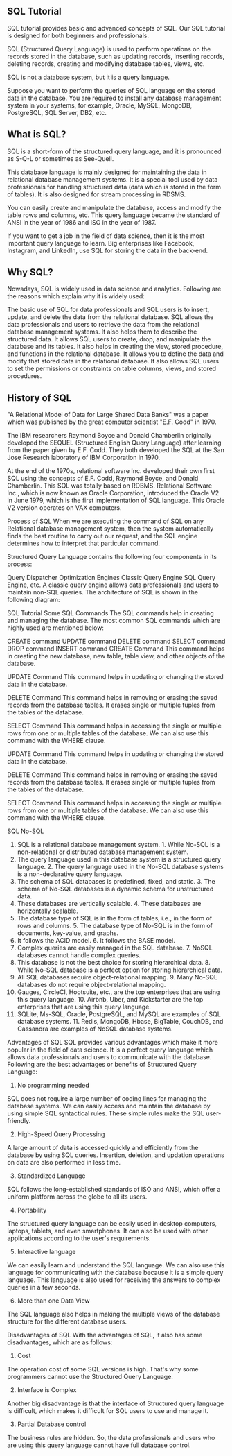 
## SQL Tutorial

SQL tutorial provides basic and advanced concepts of SQL. Our SQL tutorial is designed for both beginners and professionals.

SQL (Structured Query Language) is used to perform operations on the records stored in the database, such as updating records, inserting records, deleting records, creating and modifying database tables, views, etc.

SQL is not a database system, but it is a query language.

Suppose you want to perform the queries of SQL language on the stored data in the database. You are required to install any database management system in your systems, for example, Oracle, MySQL, MongoDB, PostgreSQL, SQL Server, DB2, etc.

## What is SQL?

SQL is a short-form of the structured query language, and it is pronounced as S-Q-L or sometimes as See-Quell.

This database language is mainly designed for maintaining the data in relational database management systems. It is a special tool used by data professionals for handling structured data (data which is stored in the form of tables). It is also designed for stream processing in RDSMS.

You can easily create and manipulate the database, access and modify the table rows and columns, etc. This query language became the standard of ANSI in the year of 1986 and ISO in the year of 1987.

If you want to get a job in the field of data science, then it is the most important query language to learn. Big enterprises like Facebook, Instagram, and LinkedIn, use SQL for storing the data in the back-end.

## Why SQL?
Nowadays, SQL is widely used in data science and analytics. Following are the reasons which explain why it is widely used:

The basic use of SQL for data professionals and SQL users is to insert, update, and delete the data from the relational database.
SQL allows the data professionals and users to retrieve the data from the relational database management systems.
It also helps them to describe the structured data.
It allows SQL users to create, drop, and manipulate the database and its tables.
It also helps in creating the view, stored procedure, and functions in the relational database.
It allows you to define the data and modify that stored data in the relational database.
It also allows SQL users to set the permissions or constraints on table columns, views, and stored procedures.

## History of SQL 
"A Relational Model of Data for Large Shared Data Banks" was a paper which was published by the great computer scientist "E.F. Codd" in 1970.

The IBM researchers Raymond Boyce and Donald Chamberlin originally developed the SEQUEL (Structured English Query Language) after learning from the paper given by E.F. Codd. They both developed the SQL at the San Jose Research laboratory of IBM Corporation in 1970.

At the end of the 1970s, relational software Inc. developed their own first SQL using the concepts of E.F. Codd, Raymond Boyce, and Donald Chamberlin. This SQL was totally based on RDBMS. Relational Software Inc., which is now known as Oracle Corporation, introduced the Oracle V2 in June 1979, which is the first implementation of SQL language. This Oracle V2 version operates on VAX computers.

Process of SQL
When we are executing the command of SQL on any Relational database management system, then the system automatically finds the best routine to carry out our request, and the SQL engine determines how to interpret that particular command.

Structured Query Language contains the following four components in its process:

Query Dispatcher
Optimization Engines
Classic Query Engine
SQL Query Engine, etc.
A classic query engine allows data professionals and users to maintain non-SQL queries. The architecture of SQL is shown in the following diagram:

SQL Tutorial
Some SQL Commands
The SQL commands help in creating and managing the database. The most common SQL commands which are highly used are mentioned below:

CREATE command
UPDATE command
DELETE command
SELECT command
DROP command
INSERT command
CREATE Command
This command helps in creating the new database, new table, table view, and other objects of the database.

UPDATE Command
This command helps in updating or changing the stored data in the database.

DELETE Command
This command helps in removing or erasing the saved records from the database tables. It erases single or multiple tuples from the tables of the database.

SELECT Command
This command helps in accessing the single or multiple rows from one or multiple tables of the database. We can also use this command with the WHERE clause.

UPDATE Command
This command helps in updating or changing the stored data in the database.

DELETE Command
This command helps in removing or erasing the saved records from the database tables. It erases single or multiple tuples from the tables of the database.

SELECT Command
This command helps in accessing the single or multiple rows from one or multiple tables of the database. We can also use this command with the WHERE clause.

SQL	No-SQL
1. SQL is a relational database management system.	1. While No-SQL is a non-relational or distributed database management system.
2. The query language used in this database system is a structured query language.	2. The query language used in the No-SQL database systems is a non-declarative query language.
3. The schema of SQL databases is predefined, fixed, and static.	3. The schema of No-SQL databases is a dynamic schema for unstructured data.
4. These databases are vertically scalable.	4. These databases are horizontally scalable.
5. The database type of SQL is in the form of tables, i.e., in the form of rows and columns.	5. The database type of No-SQL is in the form of documents, key-value, and graphs.
6. It follows the ACID model.	6. It follows the BASE model.
7. Complex queries are easily managed in the SQL database.	7. NoSQL databases cannot handle complex queries.
8. This database is not the best choice for storing hierarchical data.	8. While No-SQL database is a perfect option for storing hierarchical data.
9. All SQL databases require object-relational mapping.	9. Many No-SQL databases do not require object-relational mapping.
10. Gauges, CircleCI, Hootsuite, etc., are the top enterprises that are using this query language.	10. Airbnb, Uber, and Kickstarter are the top enterprises that are using this query language.
11. SQLite, Ms-SQL, Oracle, PostgreSQL, and MySQL are examples of SQL database systems.	11. Redis, MongoDB, Hbase, BigTable, CouchDB, and Cassandra are examples of NoSQL database systems.

Advantages of SQL
SQL provides various advantages which make it more popular in the field of data science. It is a perfect query language which allows data professionals and users to communicate with the database. Following are the best advantages or benefits of Structured Query Language:

1. No programming needed

SQL does not require a large number of coding lines for managing the database systems. We can easily access and maintain the database by using simple SQL syntactical rules. These simple rules make the SQL user-friendly.

2. High-Speed Query Processing

A large amount of data is accessed quickly and efficiently from the database by using SQL queries. Insertion, deletion, and updation operations on data are also performed in less time.

3. Standardized Language

SQL follows the long-established standards of ISO and ANSI, which offer a uniform platform across the globe to all its users.

4. Portability

The structured query language can be easily used in desktop computers, laptops, tablets, and even smartphones. It can also be used with other applications according to the user's requirements.

5. Interactive language

We can easily learn and understand the SQL language. We can also use this language for communicating with the database because it is a simple query language. This language is also used for receiving the answers to complex queries in a few seconds.

6. More than one Data View

The SQL language also helps in making the multiple views of the database structure for the different database users.

Disadvantages of SQL
With the advantages of SQL, it also has some disadvantages, which are as follows:

1. Cost

The operation cost of some SQL versions is high. That's why some programmers cannot use the Structured Query Language.

2. Interface is Complex

Another big disadvantage is that the interface of Structured query language is difficult, which makes it difficult for SQL users to use and manage it.

3. Partial Database control

The business rules are hidden. So, the data professionals and users who are using this query language cannot have full database control.
